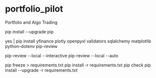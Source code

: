 # portfolio_pilot
Portfolio and Algo Trading

pip install --upgrade pip

yes | pip install yfinance plotly openpyxl validators sqlalchemy matplotlib python-dotenv pip-review

pip-review --local --interactive
pip-review --local --auto

pip freeze > requirements.txt
pip install -r requirements.txt
pip check
pip install --upgrade -r requirements.txt